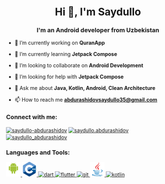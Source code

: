 <h1 align="center">Hi 👋, I'm Saydullo</h1>
<h3 align="center">I'm an Android developer from Uzbekistan</h3>

- 🔭 I’m currently working on **QuranApp**

- 🌱 I’m currently learning **Jetpack Compose**

- 👯 I’m looking to collaborate on **Android Development**

- 🤝 I’m looking for help with **Jetpack Compose**

- 💬 Ask me about **Java, Kotlin, Android, Clean Architecture**

- 📫 How to reach me **abdurashidovsaydullo35@gmail.com**

<h3 align="left">Connect with me:</h3>
<p align="left">
  <a href="https://linkedin.com/in/saydullo-abdurashidov" target="blank"><img align="center" src="https://cdn.jsdelivr.net/npm/simple-icons@3.0.1/icons/linkedin.svg" alt="saydullo-abdurashidov" height="30" width="40" /></a>
  <a href="https://fb.com/saydullo.abdurashidov" target="blank"><img align="center" src="https://cdn.jsdelivr.net/npm/simple-icons@3.0.1/icons/facebook.svg" alt="saydullo.abdurashidov" height="30" width="40" /></a>
  <a href="https://instagram.com/saydullo_abdurashidov" target="blank"><img align="center" src="https://cdn.jsdelivr.net/npm/simple-icons@3.0.1/icons/instagram.svg" alt="saydullo_abdurashidov" height="30" width="40" /></a>
</p>

<h3 align="left">Languages and Tools:</h3>
<p align="left">
  <a href="https://developer.android.com" target="_blank" rel="noreferrer">
    <img src="https://raw.githubusercontent.com/devicons/devicon/master/icons/android/android-original-wordmark.svg" alt="android" width="40" height="40"/>
  </a>
  <a href="https://www.w3schools.com/cpp/" target="_blank" rel="noreferrer">
    <img src="https://raw.githubusercontent.com/devicons/devicon/master/icons/cplusplus/cplusplus-original.svg" alt="cplusplus" width="40" height="40"/>
  </a>
  <a href="https://dart.dev" target="_blank" rel="noreferrer">
    <img src="https://www.vectorlogo.zone/logos/dartlang/dartlang-icon.svg" alt="dart" width="40" height="40"/>
  </a>
  <a href="https://flutter.dev" target="_blank" rel="noreferrer">
    <img src="https://www.vectorlogo.zone/logos/flutterio/flutterio-icon.svg" alt="flutter" width="40" height="40"/>
  </a>
  <a href="https://git-scm.com/" target="_blank" rel="noreferrer">
    <img src="https://www.vectorlogo.zone/logos/git-scm/git-scm-icon.svg" alt="git" width="40" height="40"/>
  </a>
  <a href="https://www.java.com" target="_blank" rel="noreferrer">
    <img src="https://raw.githubusercontent.com/devicons/devicon/master/icons/java/java-original.svg" alt="java" width="40" height="40"/>
  </a>
  <a href="https://kotlinlang.org" target="_blank" rel="noreferrer">
    <img src="https://www.vectorlogo.zone/logos/kotlinlang/kotlinlang-icon.svg" alt="kotlin" width="40" height="40"/>
  </a>
</p>
